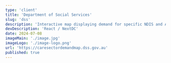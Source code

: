 ```yaml
---
type: 'client'
title: 'Department of Social Services'
slug: 'dss'
description: 'Interactive map displaying demand for specific NDIS and Aged Care services'
devDescription: 'React / NextDC'
date: 2024-07-08
imageMain: './image.jpg'
imageLogo: './image-logo.png'
url: 'https://caresectordemandmap.dss.gov.au'
published: true
---
```

